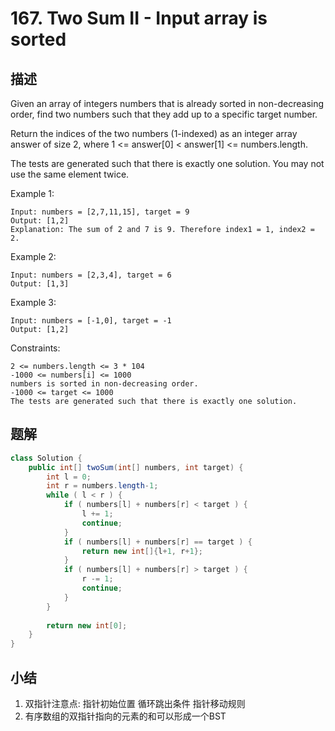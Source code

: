 # 167. Two Sum II - Input array is sorted
## 描述
Given an array of integers numbers that is already sorted in non-decreasing order, find two numbers such that they add up to a specific target number.

Return the indices of the two numbers (1-indexed) as an integer array answer of size 2, where 1 <= answer[0] < answer[1] <= numbers.length.

The tests are generated such that there is exactly one solution. You may not use the same element twice.


Example 1:

```
Input: numbers = [2,7,11,15], target = 9
Output: [1,2]
Explanation: The sum of 2 and 7 is 9. Therefore index1 = 1, index2 = 2.
```
Example 2:
```
Input: numbers = [2,3,4], target = 6
Output: [1,3]
```
Example 3:
```
Input: numbers = [-1,0], target = -1
Output: [1,2]
```

Constraints:
```
2 <= numbers.length <= 3 * 104
-1000 <= numbers[i] <= 1000
numbers is sorted in non-decreasing order.
-1000 <= target <= 1000
The tests are generated such that there is exactly one solution.
```

## 题解
```java
class Solution {
    public int[] twoSum(int[] numbers, int target) {
        int l = 0;
        int r = numbers.length-1;
        while ( l < r ) {
            if ( numbers[l] + numbers[r] < target ) {
                l += 1;
                continue;
            }
            if ( numbers[l] + numbers[r] == target ) {
                return new int[]{l+1, r+1};
            }
            if ( numbers[l] + numbers[r] > target ) {
                r -= 1;
                continue;
            }
        }
        
        return new int[0];
    }
}
```
## 小结
1. 双指针注意点: 指针初始位置 循环跳出条件 指针移动规则
2. 有序数组的双指针指向的元素的和可以形成一个BST
